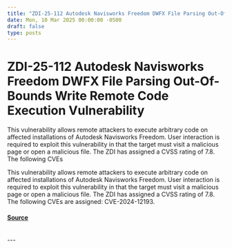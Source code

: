 ```yaml
---
title: "ZDI-25-112 Autodesk Navisworks Freedom DWFX File Parsing Out-Of-Bounds Write Remote Code Execution Vulnerability"
date: Mon, 10 Mar 2025 00:00:00 -0500
draft: false
type: posts
---
```

# ZDI-25-112 Autodesk Navisworks Freedom DWFX File Parsing Out-Of-Bounds Write Remote Code Execution Vulnerability





This vulnerability allows remote attackers to execute arbitrary code on affected installations of Autodesk Navisworks Freedom. User interaction is required to exploit this vulnerability in that the target must visit a malicious page or open a malicious file. The ZDI has assigned a CVSS rating of 7.8. The following CVEs

This vulnerability allows remote attackers to execute arbitrary code on affected installations of Autodesk Navisworks Freedom. User interaction is required to exploit this vulnerability in that the target must visit a malicious page or open a malicious file. The ZDI has assigned a CVSS rating of 7.8. The following CVEs are assigned: CVE-2024-12193.

#### [Source](http://www.zerodayinitiative.com/advisories/ZDI-25-112/)

<br/>
---
